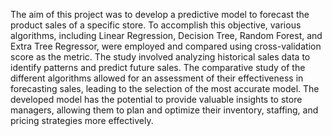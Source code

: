 The aim of this project was to develop a predictive model to forecast the product sales of a specific store. To accomplish this objective, various algorithms, including Linear Regression, Decision Tree, Random Forest, and Extra Tree Regressor, were employed and compared using cross-validation score as the metric. The study involved analyzing historical sales data to identify patterns and predict future sales. The comparative study of the different algorithms allowed for an assessment of their effectiveness in forecasting sales, leading to the selection of the most accurate model. The developed model has the potential to provide valuable insights to store managers, allowing them to plan and optimize their inventory, staffing, and pricing strategies more effectively.
